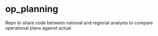 # op_planning
Repo to share code between national and regional analysts to compare operational plans against actual
